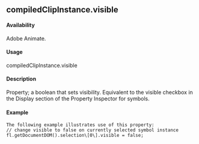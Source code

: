 ## compiledClipInstance.visible

#### Availability

Adobe Animate.

#### Usage

compiledClipInstance.visible

#### Description

Property; a boolean that sets visibility. Equivalent to the visible checkbox in the Display section of the Property Inspector for symbols.

#### Example

```
The following example illustrates use of this property:
// change visible to false on currently selected symbol instance fl.getDocumentDOM().selection\[0\].visible = false;

```